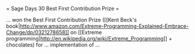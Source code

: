 = Sage Days 30 Best First Contribution Prize =

... won the Best First Contribution Prize ([[Kent Beck's book|http://www.amazon.com/Extreme-Programming-Explained-Embrace-Change/dp/0321278658]] on [[Extreme programming|http://en.wikipedia.org/wiki/Extreme_Programming]] + chocolates) for ... implementation of ...
